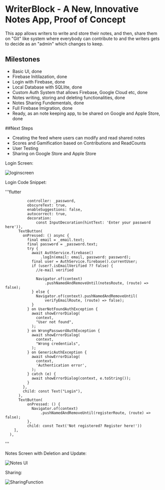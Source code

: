 # WriterBlock - A New, Innovative Notes App, Proof of Concept

This app allows writers to write and store their notes, and then, share them on "Git" like system where everybody can contribute to and the writers gets to decide as an "admin" which changes to keep.

## Milestones

- Basic UI, done
- Firebase Initilazation, done
- Login with Firebase, done
- Local Database with SQLlite, done
- Custom Auth System that allows Firebase, Google Cloud etc, done
- Notes writing, storing and deleting functionalities, done
- Notes Sharing Fundementals, done
- Full Firebase Imigration, done
- Ready, as an note keeping app, to be shared on Google and Apple Store, done

##Next Steps

- Creating the feed where users can modify and read shared notes
- Scores and Gamification based on Contributions and ReadCounts
- User Testing
- Sharing on Google Store and Apple Store 

Login Screen: 

![loginscreen](https://user-images.githubusercontent.com/93154247/193502352-0566515c-fa65-4464-b022-3ab2c59608d5.PNG)

Login Code Snippet: 

'''flutter


              controller: _password,
              obscureText: true,
              enableSuggestions: false,
              autocorrect: true,
              decoration:
                  const InputDecoration(hintText: 'Enter your password here')),
          TextButton(
            onPressed: () async {
              final email = _email.text;
              final password = _password.text;
              try {
                await AuthService.firebase()
                    .logIn(email: email, password: password);
                final user = AuthService.firebase().currentUser;
                if (user?.isEmailVerified ?? false) {
                  //e-mail verified

                  Navigator.of(context)
                      .pushNamedAndRemoveUntil(notesRoute, (route) => false);
                } else {
                  Navigator.of(context).pushNamedAndRemoveUntil(
                      verifyEmailRoute, (route) => false);
                }
              } on UserNotFoundAuthException {
                await showErrorDialog(
                  context,
                  "User not found",
                );
              } on WrongPasswordAuthException {
                await showErrorDialog(
                  context,
                  "Wrong credentials",
                );
              } on GenericAuthException {
                await showErrorDialog(
                  context,
                  'Authentication error',
                );
              } catch (e) {
                await showErrorDialog(context, e.toString());
              }
            },
            child: const Text("Login"),
          ),
          TextButton(
              onPressed: () {
                Navigator.of(context)
                    .pushNamedAndRemoveUntil(registerRoute, (route) => false);
              },
              child: const Text('Not registered? Register here!'))
        ],
      ),

'''



Notes Screen with Deletion and Update:

![Notes UI](https://user-images.githubusercontent.com/93154247/193502437-7c345454-731f-41fa-9d0d-a6ed7c7589d2.PNG)


Sharing:

![SharingFunction](https://user-images.githubusercontent.com/93154247/193502571-ee2cf552-6753-45f0-9df8-52c181dd9877.PNG)
